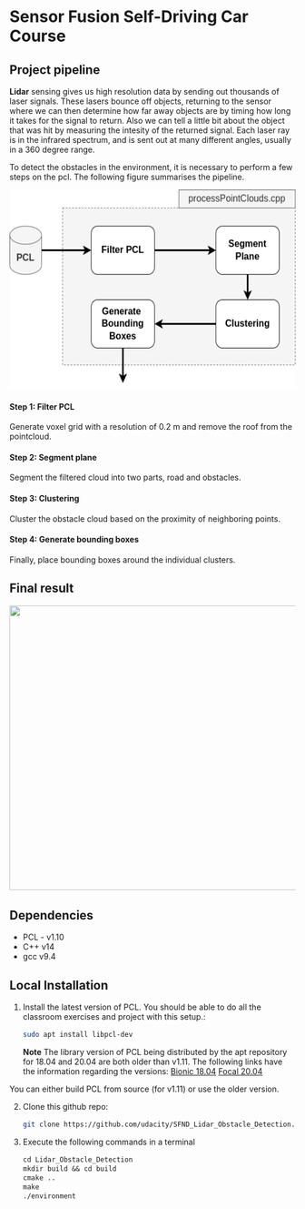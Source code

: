 # Sensor Fusion Self-Driving Car Course

## Project pipeline

**Lidar** sensing gives us high resolution data by sending out thousands of laser signals. These lasers bounce off objects, returning to the sensor where we can then determine how far away objects are by timing how long it takes for the signal to return. Also we can tell a little bit about the object that was hit by measuring the intesity of the returned signal. Each laser ray is in the infrared spectrum, and is sent out at many different angles, usually in a 360 degree range.

To detect the obstacles in the environment, it is necessary to perform a few steps on the pcl. The following figure summarises the pipeline.

<img src="media/LIdar_project.png" width="600" height="350" />

#### Step 1: Filter PCL
Generate voxel grid with a resolution of 0.2 m and remove the roof from the pointcloud.

#### Step 2: Segment plane
Segment the filtered cloud into two parts, road and obstacles. 

#### Step 3: Clustering
Cluster the obstacle cloud based on the proximity of neighboring points. 

#### Step 4: Generate bounding boxes
Finally, place bounding boxes around the individual clusters. 

## Final result

<img src="media/project_result.gif" width="800" height="500" />

## Dependencies

* PCL - v1.10
* C++ v14
* gcc v9.4

## Local Installation

1. Install the latest version of PCL. You should be able to do all the classroom exercises and project with this setup.:

   ```sh
   sudo apt install libpcl-dev
   ```
   **Note** The library version of PCL being distributed by the apt repository for 18.04 and 20.04 are both older than v1.11. The following links have the information regarding the versions: [Bionic 18.04](https://www.ubuntuupdates.org/package/core/bionic/universe/updates/libpcl-dev) [Focal 20.04](https://www.ubuntuupdates.org/package/core/focal/universe/base/libpcl-dev)

You can either build PCL from source (for v1.11) or use the older version.

2. Clone this github repo:

   ```sh
   git clone https://github.com/udacity/SFND_Lidar_Obstacle_Detection.git
   ```

3. Execute the following commands in a terminal

   ```shell
   cd Lidar_Obstacle_Detection
   mkdir build && cd build
   cmake ..
   make
   ./environment
   ```
